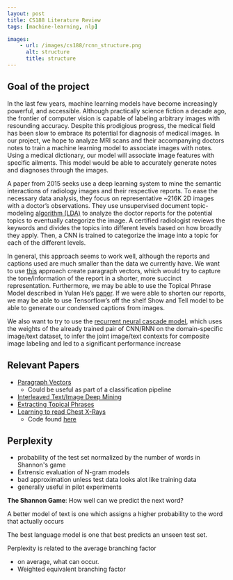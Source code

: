 ```yaml
---
layout: post
title: CS188 Literature Review
tags: [machine-learning, nlp]

images:
    - url: /images/cs188/rcnn_structure.png
      alt: structure
      title: structure
---
```


## Goal of the project
	
In the last few years, machine learning models have become increasingly powerful, and accessible. Although practically science fiction a decade ago, the frontier of computer vision is capable of labeling arbitrary images with resounding accuracy. Despite this prodigious progress, the medical field has been slow to embrace its potential for diagnosis of medical images. In our project, we hope to analyze MRI scans and their accompanying doctors notes to train a machine learning model to associate images with notes. Using a medical dictionary, our model will associate image features with specific ailments. This model would be able to accurately generate notes and diagnoses through the images. 
<!--more-->

A paper from 2015 seeks use a deep learning system to mine the semantic interactions of radiology images and their respective reports. To ease the necessary data analysis, they focus on representative ~216K 2D images with a doctor’s observations.  They use unsupervised document topic-modeling [algorithm (LDA)](https://en.wikipedia.org/wiki/Latent_Dirichlet_allocation) to analyze the doctor reports for the potential topics to eventually categorize the image. A certified radiologist reviews the keywords and divides the topics into different levels based on how broadly they apply. Then, a CNN is trained to categorize the image into a topic for each of the different levels.

In general, this approach seems to work well, although the reports and captions used are much smaller than the data we currently have. We want to use [this](http://proceedings.mlr.press/v32/le14.pdf) approach create paragraph vectors, which would try to capture the tone/information of the report in a shorter, more succinct representation. Furthermore, we may be able to use the Topical Phrase Model described in Yulan He’s [paper](https://arxiv.org/pdf/1603.08486.pd). If we were able to shorten our reports, we may be able to use Tensorflow’s off the shelf Show and Tell model to be able to generate our condensed captions from images.

We also want to try to use the [recurrent neural cascade model](https://arxiv.org/pdf/1603.08486.pdf), which uses the weights of the already trained pair of CNN/RNN on the domain-specific image/text dataset, to infer the joint image/text contexts for composite image labeling and led to a significant performance increase

## Relevant Papers
+ [Paragraph Vectors](http://proceedings.mlr.press/v32/le14.pdf)
    + Could be useful as part of a classification pipeline
+ [Interleaved Text/Image Deep Mining](www.cs.jhu.edu/~lelu/publication/cvpr15_0371.pdf)
+ [Extracting Topical Phrases](http://dl.acm.org/citation.cfm?id=3016316)
+ [Learning to read Chest X-Rays](https://arxiv.org/pdf/1603.08486.pdf)
    + Code found [here](https://github.com/khcs/learning-to-read) 

## Perplexity
+ probability of the test set normalized by the number of words in Shannon's game
+ Extrensic evaluation of N-gram models
+ bad approximation unless test data looks alot like training data
+ generally useful in pilot experiments

**The Shannon Game**: How well can we predict the next word?

A better model of text is one which assigns a higher probability to the word that actually occurs

The best language model is one that best predicts an unseen test set. 

Perplexity is related to the average branching factor
+ on average, what can occur.
+ Weighted equivalent branching factor
